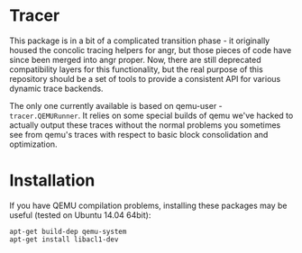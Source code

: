 # Tracer

This package is in a bit of a complicated transition phase - it originally housed the concolic tracing helpers for angr, but those pieces of code have since been merged into angr proper.
Now, there are still deprecated compatibility layers for this functionality, but the real purpose of this repository should be a set of tools to provide a consistent API for various dynamic trace backends.

The only one currently available is based on qemu-user - `tracer.QEMURunner`.
It relies on some special builds of qemu we've hacked to actually output these traces without the normal problems you sometimes see from qemu's traces with respect to basic block consolidation and optimization.

# Installation
If you have QEMU compilation problems, installing these packages may be useful (tested on Ubuntu 14.04 64bit):

    apt-get build-dep qemu-system
    apt-get install libacl1-dev


